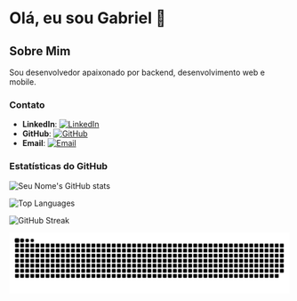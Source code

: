 # Olá, eu sou Gabriel 👋

## Sobre Mim

Sou desenvolvedor apaixonado por backend, desenvolvimento web e mobile.

### Contato

- **LinkedIn**: [![LinkedIn](https://img.shields.io/badge/-LinkedIn-0A66C2?style=flat-square&logo=linkedin&logoColor=white)](https://www.linkedin.com/in/gabriel-ribas-3784bb23b/)
- **GitHub**: [![GitHub](https://img.shields.io/badge/-GitHub-181717?style=flat-square&logo=github&logoColor=white)](https://github.com/gabrielribasdev)
- **Email**: [![Email](https://img.shields.io/badge/-Email-D14836?style=flat-square&logo=gmail&logoColor=white)](mailto:gabrielribaspdev@gmail.com)

### Estatísticas do GitHub

![Seu Nome's GitHub stats](https://github-readme-stats.vercel.app/api?username=gabrielribasdev&show_icons=true&count_private=true&hide_title=true&hide=prs&theme=dark)

![Top Languages](https://github-readme-stats.vercel.app/api/top-langs/?username=gabrielribasdev&layout=compact&theme=dark)

![GitHub Streak](https://github-readme-streak-stats.herokuapp.com/?user=gabrielribasdev&theme=dark)

![Contribuições Recentes](https://github.com/Platane/snk/raw/output/github-contribution-grid-snake.svg)
